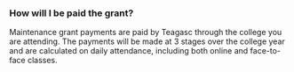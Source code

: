 ###  **How will I be paid the grant?**

Maintenance grant payments are paid by Teagasc through the college you are
attending. The payments will be made at 3 stages over the college year and are
calculated on daily attendance, including both online and face-to-face
classes.
